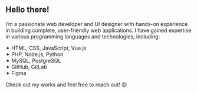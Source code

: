 ## Hello there!

I’m a passionate web developer and UI designer with hands-on experience in building complete, user-friendly web applications. 
I have gained expertise in various programming languages and technologies, including:

✦ HTML, CSS, JavaScript, Vue.js  
✦ PHP, Node.js, Python  
✦ MySQL, PostgreSQL  
✦ GitHub, GitLab  
✦ Figma  

Check out my works and feel free to reach out! 😊 
